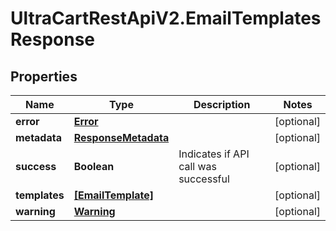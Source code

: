 # UltraCartRestApiV2.EmailTemplatesResponse

## Properties
Name | Type | Description | Notes
------------ | ------------- | ------------- | -------------
**error** | [**Error**](Error.md) |  | [optional] 
**metadata** | [**ResponseMetadata**](ResponseMetadata.md) |  | [optional] 
**success** | **Boolean** | Indicates if API call was successful | [optional] 
**templates** | [**[EmailTemplate]**](EmailTemplate.md) |  | [optional] 
**warning** | [**Warning**](Warning.md) |  | [optional] 


